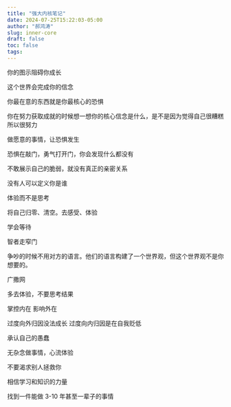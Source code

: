 ```yaml
---
title: "强大内核笔记"
date: 2024-07-25T15:22:03-05:00
author: "郝鸿涛"
slug: inner-core
draft: false
toc: false
tags: 
---
```

你的图示阻碍你成长

这个世界会完成你的信念

你最在意的东西就是你最核心的恐惧

你在努力获取成就的时候想一想你的核心信念是什么，是不是因为觉得自己很糟糕所以很努力

做愿意的事情，让恐惧发生

恐惧在敲门，勇气打开门，你会发现什么都没有

不敢展示自己的脆弱，就没有真正的亲密关系

没有人可以定义你是谁

体验而不是思考

将自己归零、清空。去感受、体验

学会等待

智者走窄门

争吵的时候不用对方的语言。他们的语言构建了一个世界观，但这个世界观不是你想要的。

广撒网

多去体验，不要思考结果

掌控内在 影响外在

过度向外归因没法成长 过度向内归因是在自我贬低

承认自己的愚蠢 

无杂念做事情，心流体验

不要渴求别人拯救你

相信学习和知识的力量

找到一件能做 3-10 年甚至一辈子的事情